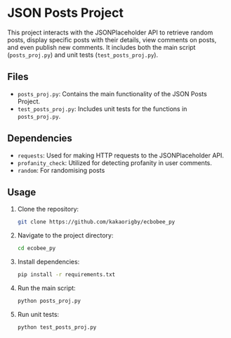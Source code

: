 # JSON Posts Project

This project interacts with the JSONPlaceholder API to retrieve random posts, display specific posts with their details, view comments on posts, and even publish new comments. It includes both the main script (`posts_proj.py`) and unit tests (`test_posts_proj.py`).

## Files

- `posts_proj.py`: Contains the main functionality of the JSON Posts Project.
- `test_posts_proj.py`: Includes unit tests for the functions in `posts_proj.py`.

## Dependencies

- `requests`: Used for making HTTP requests to the JSONPlaceholder API.
- `profanity_check`: Utilized for detecting profanity in user comments.
- `random`: For randomising posts

## Usage

1. Clone the repository:

    ```bash
    git clone https://github.com/kakaorigby/ecbobee_py
    ```

2. Navigate to the project directory:

    ```bash
    cd ecobee_py
    ```

3. Install dependencies:

    ```bash
    pip install -r requirements.txt
    ```

4. Run the main script:

    ```bash
    python posts_proj.py
    ```

5. Run unit tests:

    ```bash
    python test_posts_proj.py
    ```
